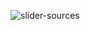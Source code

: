![slider-sources](https://user-images.githubusercontent.com/109609406/213873905-c87713c7-7ac0-4db8-9c85-0d341518508c.jpg)
